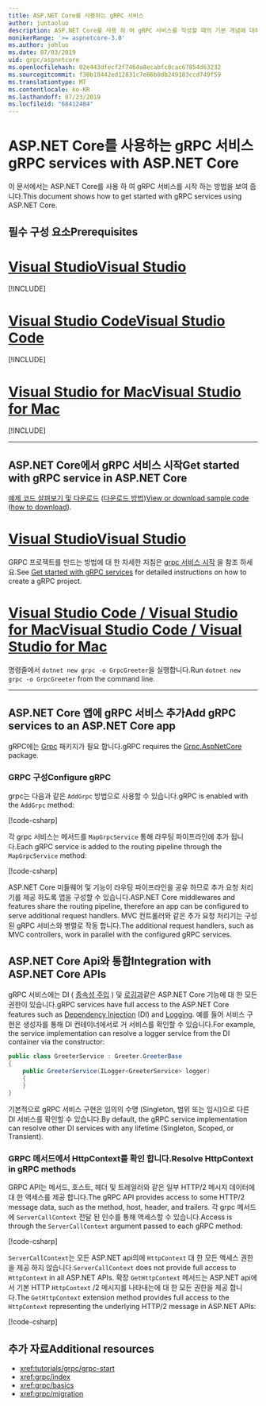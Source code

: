 ```yaml
---
title: ASP.NET Core를 사용하는 gRPC 서비스
author: juntaoluo
description: ASP.NET Core를 사용 하 여 gRPC 서비스를 작성할 때의 기본 개념에 대해 알아봅니다.
monikerRange: '>= aspnetcore-3.0'
ms.author: johluo
ms.date: 07/03/2019
uid: grpc/aspnetcore
ms.openlocfilehash: 02e443dfecf2f7464a8ecabfc0cac67854d63232
ms.sourcegitcommit: f30b18442ed12831c7e86b0db249183ccd749f59
ms.translationtype: MT
ms.contentlocale: ko-KR
ms.lasthandoff: 07/23/2019
ms.locfileid: "68412484"
---
```

# <a name="grpc-services-with-aspnet-core"></a><span data-ttu-id="65bdb-103">ASP.NET Core를 사용하는 gRPC 서비스</span><span class="sxs-lookup"><span data-stu-id="65bdb-103">gRPC services with ASP.NET Core</span></span>

<span data-ttu-id="65bdb-104">이 문서에서는 ASP.NET Core를 사용 하 여 gRPC 서비스를 시작 하는 방법을 보여 줍니다.</span><span class="sxs-lookup"><span data-stu-id="65bdb-104">This document shows how to get started with gRPC services using ASP.NET Core.</span></span>

## <a name="prerequisites"></a><span data-ttu-id="65bdb-105">필수 구성 요소</span><span class="sxs-lookup"><span data-stu-id="65bdb-105">Prerequisites</span></span>

# <a name="visual-studiotabvisual-studio"></a>[<span data-ttu-id="65bdb-106">Visual Studio</span><span class="sxs-lookup"><span data-stu-id="65bdb-106">Visual Studio</span></span>](#tab/visual-studio)

[!INCLUDE[](~/includes/net-core-prereqs-vs-3.0.md)]

# <a name="visual-studio-codetabvisual-studio-code"></a>[<span data-ttu-id="65bdb-107">Visual Studio Code</span><span class="sxs-lookup"><span data-stu-id="65bdb-107">Visual Studio Code</span></span>](#tab/visual-studio-code)

[!INCLUDE[](~/includes/net-core-prereqs-vsc-3.0.md)]

# <a name="visual-studio-for-mactabvisual-studio-mac"></a>[<span data-ttu-id="65bdb-108">Visual Studio for Mac</span><span class="sxs-lookup"><span data-stu-id="65bdb-108">Visual Studio for Mac</span></span>](#tab/visual-studio-mac)

[!INCLUDE[](~/includes/net-core-prereqs-mac-3.0.md)]

---

## <a name="get-started-with-grpc-service-in-aspnet-core"></a><span data-ttu-id="65bdb-109">ASP.NET Core에서 gRPC 서비스 시작</span><span class="sxs-lookup"><span data-stu-id="65bdb-109">Get started with gRPC service in ASP.NET Core</span></span>

<span data-ttu-id="65bdb-110">[예제 코드 살펴보기 및 다운로드](https://github.com/aspnet/AspNetCore.Docs/tree/master/aspnetcore/tutorials/grpc/grpc-start/sample) ([다운로드 방법](xref:index#how-to-download-a-sample))</span><span class="sxs-lookup"><span data-stu-id="65bdb-110">[View or download sample code](https://github.com/aspnet/AspNetCore.Docs/tree/master/aspnetcore/tutorials/grpc/grpc-start/sample) ([how to download](xref:index#how-to-download-a-sample)).</span></span>

# <a name="visual-studiotabvisual-studio"></a>[<span data-ttu-id="65bdb-111">Visual Studio</span><span class="sxs-lookup"><span data-stu-id="65bdb-111">Visual Studio</span></span>](#tab/visual-studio)

<span data-ttu-id="65bdb-112">GRPC 프로젝트를 만드는 방법에 대 한 자세한 지침은 [grpc 서비스 시작](xref:tutorials/grpc/grpc-start) 을 참조 하세요.</span><span class="sxs-lookup"><span data-stu-id="65bdb-112">See [Get started with gRPC services](xref:tutorials/grpc/grpc-start) for detailed instructions on how to create a gRPC project.</span></span>

# <a name="visual-studio-code--visual-studio-for-mactabvisual-studio-codevisual-studio-mac"></a>[<span data-ttu-id="65bdb-113">Visual Studio Code / Visual Studio for Mac</span><span class="sxs-lookup"><span data-stu-id="65bdb-113">Visual Studio Code / Visual Studio for Mac</span></span>](#tab/visual-studio-code+visual-studio-mac)

<span data-ttu-id="65bdb-114">명령줄에서 `dotnet new grpc -o GrpcGreeter`을 실행합니다.</span><span class="sxs-lookup"><span data-stu-id="65bdb-114">Run `dotnet new grpc -o GrpcGreeter` from the command line.</span></span>

---

## <a name="add-grpc-services-to-an-aspnet-core-app"></a><span data-ttu-id="65bdb-115">ASP.NET Core 앱에 gRPC 서비스 추가</span><span class="sxs-lookup"><span data-stu-id="65bdb-115">Add gRPC services to an ASP.NET Core app</span></span>

<span data-ttu-id="65bdb-116">gRPC에는 [Grpc](https://www.nuget.org/packages/Grpc.AspNetCore) 패키지가 필요 합니다.</span><span class="sxs-lookup"><span data-stu-id="65bdb-116">gRPC requires the [Grpc.AspNetCore](https://www.nuget.org/packages/Grpc.AspNetCore) package.</span></span>

### <a name="configure-grpc"></a><span data-ttu-id="65bdb-117">GRPC 구성</span><span class="sxs-lookup"><span data-stu-id="65bdb-117">Configure gRPC</span></span>

<span data-ttu-id="65bdb-118">grpc는 다음과 같은 `AddGrpc` 방법으로 사용할 수 있습니다.</span><span class="sxs-lookup"><span data-stu-id="65bdb-118">gRPC is enabled with the `AddGrpc` method:</span></span>

[!code-csharp[](~/tutorials/grpc/grpc-start/sample/GrpcGreeter/Startup.cs?name=snippet&highlight=7)]

<span data-ttu-id="65bdb-119">각 grpc 서비스는 메서드를 `MapGrpcService` 통해 라우팅 파이프라인에 추가 됩니다.</span><span class="sxs-lookup"><span data-stu-id="65bdb-119">Each gRPC service is added to the routing pipeline through the `MapGrpcService` method:</span></span>

[!code-csharp[](~/tutorials/grpc/grpc-start/sample/GrpcGreeter/Startup.cs?name=snippet&highlight=24)]

<span data-ttu-id="65bdb-120">ASP.NET Core 미들웨어 및 기능이 라우팅 파이프라인을 공유 하므로 추가 요청 처리기를 제공 하도록 앱을 구성할 수 있습니다.</span><span class="sxs-lookup"><span data-stu-id="65bdb-120">ASP.NET Core middlewares and features share the routing pipeline, therefore an app can be configured to serve additional request handlers.</span></span> <span data-ttu-id="65bdb-121">MVC 컨트롤러와 같은 추가 요청 처리기는 구성 된 gRPC 서비스와 병렬로 작동 합니다.</span><span class="sxs-lookup"><span data-stu-id="65bdb-121">The additional request handlers, such as MVC controllers, work in parallel with the configured gRPC services.</span></span>

## <a name="integration-with-aspnet-core-apis"></a><span data-ttu-id="65bdb-122">ASP.NET Core Api와 통합</span><span class="sxs-lookup"><span data-stu-id="65bdb-122">Integration with ASP.NET Core APIs</span></span>

<span data-ttu-id="65bdb-123">gRPC 서비스에는 DI ( [종속성 주입](xref:fundamentals/dependency-injection) ) 및 [로깅과](xref:fundamentals/logging/index)같은 ASP.NET Core 기능에 대 한 모든 권한이 있습니다.</span><span class="sxs-lookup"><span data-stu-id="65bdb-123">gRPC services have full access to the ASP.NET Core features such as [Dependency Injection](xref:fundamentals/dependency-injection) (DI) and [Logging](xref:fundamentals/logging/index).</span></span> <span data-ttu-id="65bdb-124">예를 들어 서비스 구현은 생성자를 통해 DI 컨테이너에서로 거 서비스를 확인할 수 있습니다.</span><span class="sxs-lookup"><span data-stu-id="65bdb-124">For example, the service implementation can resolve a logger service from the DI container via the constructor:</span></span>

```csharp
public class GreeterService : Greeter.GreeterBase
{
    public GreeterService(ILogger<GreeterService> logger)
    {
    }
}
```

<span data-ttu-id="65bdb-125">기본적으로 gRPC 서비스 구현은 임의의 수명 (Singleton, 범위 또는 임시)으로 다른 DI 서비스를 확인할 수 있습니다.</span><span class="sxs-lookup"><span data-stu-id="65bdb-125">By default, the gRPC service implementation can resolve other DI services with any lifetime (Singleton, Scoped, or Transient).</span></span>

### <a name="resolve-httpcontext-in-grpc-methods"></a><span data-ttu-id="65bdb-126">GRPC 메서드에서 HttpContext를 확인 합니다.</span><span class="sxs-lookup"><span data-stu-id="65bdb-126">Resolve HttpContext in gRPC methods</span></span>

<span data-ttu-id="65bdb-127">GRPC API는 메서드, 호스트, 헤더 및 트레일러와 같은 일부 HTTP/2 메시지 데이터에 대 한 액세스를 제공 합니다.</span><span class="sxs-lookup"><span data-stu-id="65bdb-127">The gRPC API provides access to some HTTP/2 message data, such as the method, host, header, and trailers.</span></span> <span data-ttu-id="65bdb-128">각 grpc 메서드에 `ServerCallContext` 전달 된 인수를 통해 액세스할 수 있습니다.</span><span class="sxs-lookup"><span data-stu-id="65bdb-128">Access is through the `ServerCallContext` argument passed to each gRPC method:</span></span>

[!code-csharp[](~/grpc/aspnetcore/sample/GrcpService/GreeterService.cs?highlight=3-4&name=snippet)]

<span data-ttu-id="65bdb-129">`ServerCallContext`는 모든 ASP.NET api의에 `HttpContext` 대 한 모든 액세스 권한을 제공 하지 않습니다.</span><span class="sxs-lookup"><span data-stu-id="65bdb-129">`ServerCallContext` does not provide full access to `HttpContext` in all ASP.NET APIs.</span></span> <span data-ttu-id="65bdb-130">확장 `GetHttpContext` 메서드는 ASP.NET api에서 기본 HTTP `HttpContext` /2 메시지를 나타내는에 대 한 모든 권한을 제공 합니다.</span><span class="sxs-lookup"><span data-stu-id="65bdb-130">The `GetHttpContext` extension method provides full access to the `HttpContext` representing the underlying HTTP/2 message in ASP.NET APIs:</span></span>

[!code-csharp[](~/grpc/aspnetcore/sample/GrcpService/GreeterService2.cs?highlight=6-7&name=snippet)]

## <a name="additional-resources"></a><span data-ttu-id="65bdb-131">추가 자료</span><span class="sxs-lookup"><span data-stu-id="65bdb-131">Additional resources</span></span>

* <xref:tutorials/grpc/grpc-start>
* <xref:grpc/index>
* <xref:grpc/basics>
* <xref:grpc/migration>
